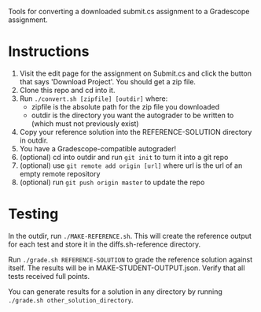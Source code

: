 Tools for converting a downloaded submit.cs assignment to a Gradescope assignment.

# Instructions

1. Visit the edit page for the assignment on Submit.cs and click the button that says 'Download Project'. You should get a zip file.
2. Clone this repo and cd into it.
3. Run `./convert.sh [zipfile] [outdir]` where:
   * zipfile is the absolute path for the zip file you downloaded
   * outdir is the directory you want the autograder to be written to (which must not previously exist)
4. Copy your reference solution into the REFERENCE-SOLUTION directory in outdir.
5. You have a Gradescope-compatible autograder!
6. (optional) cd into outdir and run `git init` to turn it into a git repo
7. (optional) use `git remote add origin [url]` where url is the url of an empty remote repository
8. (optional) run `git push origin master` to update the repo

# Testing

In the outdir, run `./MAKE-REFERENCE.sh`. This will create the reference output for each test and store it in the diffs.sh-reference directory.

Run `./grade.sh REFERENCE-SOLUTION` to grade the reference solution against itself. The results will be in MAKE-STUDENT-OUTPUT.json. Verify that all tests received full points.

You can generate results for a solution in any directory by running `./grade.sh other_solution_directory`.